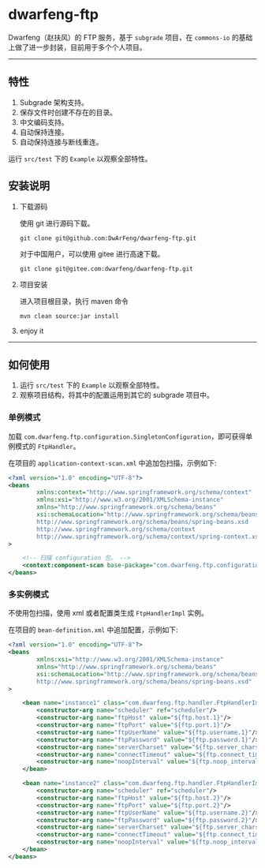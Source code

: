 # dwarfeng-ftp

Dwarfeng（赵扶风）的 FTP 服务，基于 `subgrade` 项目，在 `commons-io` 的基础上做了进一步封装，目前用于多个个人项目。

---

## 特性

1. Subgrade 架构支持。
2. 保存文件时创建不存在的目录。
3. 中文编码支持。
4. 自动保持连接。
5. 自动保持连接与断线重连。

运行 `src/test` 下的 `Example` 以观察全部特性。

## 安装说明

1. 下载源码

   使用 git 进行源码下载。
   ```
   git clone git@github.com:DwArFeng/dwarfeng-ftp.git
   ```
   对于中国用户，可以使用 gitee 进行高速下载。
   ```
   git clone git@gitee.com:dwarfeng/dwarfeng-ftp.git
   ```

2. 项目安装

   进入项目根目录，执行 maven 命令
   ```
   mvn clean source:jar install
   ```

3. enjoy it

---

## 如何使用

1. 运行 `src/test` 下的 `Example` 以观察全部特性。
2. 观察项目结构，将其中的配置运用到其它的 subgrade 项目中。

### 单例模式

加载 `com.dwarfeng.ftp.configuration.SingletonConfiguration`，即可获得单例模式的 `FtpHandler`。

在项目的 `application-context-scan.xml` 中追加包扫描，示例如下:

```xml
<?xml version="1.0" encoding="UTF-8"?>
<beans
        xmlns:context="http://www.springframework.org/schema/context"
        xmlns:xsi="http://www.w3.org/2001/XMLSchema-instance"
        xmlns="http://www.springframework.org/schema/beans"
        xsi:schemaLocation="http://www.springframework.org/schema/beans
        http://www.springframework.org/schema/beans/spring-beans.xsd
        http://www.springframework.org/schema/context
        http://www.springframework.org/schema/context/spring-context.xsd"
>

    <!-- 扫描 configuration 包。 -->
    <context:component-scan base-package="com.dwarfeng.ftp.configuration"/>
</beans>
```

### 多实例模式

不使用包扫描，使用 xml 或者配置类生成 `FtpHandlerImpl` 实例。

在项目的 `bean-definition.xml` 中追加配置，示例如下:

```xml
<?xml version="1.0" encoding="UTF-8"?>
<beans
        xmlns:xsi="http://www.w3.org/2001/XMLSchema-instance"
        xmlns="http://www.springframework.org/schema/beans"
        xsi:schemaLocation="http://www.springframework.org/schema/beans
        http://www.springframework.org/schema/beans/spring-beans.xsd"
>

    <bean name="instance1" class="com.dwarfeng.ftp.handler.FtpHandlerImpl">
        <constructor-arg name="scheduler" ref="scheduler"/>
        <constructor-arg name="ftpHost" value="${ftp.host.1}"/>
        <constructor-arg name="ftpPort" value="${ftp.port.1}"/>
        <constructor-arg name="ftpUserName" value="${ftp.username.1}"/>
        <constructor-arg name="ftpPassword" value="${ftp.password.1}"/>
        <constructor-arg name="serverCharset" value="${ftp.server_charset.1}"/>
        <constructor-arg name="connectTimeout" value="${ftp.connect_timeout.1}"/>
        <constructor-arg name="noopInterval" value="${ftp.noop_interval.1}"/>
    </bean>

    <bean name="instance2" class="com.dwarfeng.ftp.handler.FtpHandlerImpl">
        <constructor-arg name="scheduler" ref="scheduler"/>
        <constructor-arg name="ftpHost" value="${ftp.host.2}"/>
        <constructor-arg name="ftpPort" value="${ftp.port.2}"/>
        <constructor-arg name="ftpUserName" value="${ftp.username.2}"/>
        <constructor-arg name="ftpPassword" value="${ftp.password.2}"/>
        <constructor-arg name="serverCharset" value="${ftp.server_charset.2}"/>
        <constructor-arg name="connectTimeout" value="${ftp.connect_timeout.2}"/>
        <constructor-arg name="noopInterval" value="${ftp.noop_interval.2}"/>
    </bean>
</beans>
```
